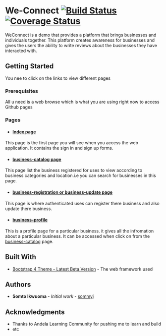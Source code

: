 # We-Connect  [![Build Status](https://travis-ci.org/sommyj/We-Connect.svg?branch=server)](https://travis-ci.org/sommyj/We-Connect) [![Coverage Status](https://coveralls.io/repos/github/sommyj/We-Connect/badge.svg?branch=server)](https://coveralls.io/github/sommyj/We-Connect?branch=server)
WeConnect is a demo that provides a platform that brings businesses and individuals together. This platform creates awareness for businesses and gives the users the ability to write reviews about the businesses they have interacted with.

## Getting Started
You nee to click on the links to view different pages

### Prerequisites

All u need is a web browse which is what you are using right now to access Github pages

### Pages

* #### [Index page](https://sommyj.github.io/We-Connect/template/index.html)

This page is the first page you will see when you access the web application. It contains the sign in and sign up forms.

* #### [business-catalog page](https://sommyj.github.io/We-Connect/template/business-catalog.html)

This page list the business registered for uses to view according to business categories and location.i.e you can search for businesses in this page.

* #### [business-registration or business-update page](https://sommyj.github.io/We-Connect/template/business-registration.html)

This page is where authenticated uses can register there business and also update there business.

* #### [business-profile](https://sommyj.github.io/We-Connect/template/business-profile.html)
This is a profile page for a particular business. it gives all the infromation about a particular business. It can be accessed when click on from the [business-catalog](https://sommyj.github.io/We-Connect/template/business-catalog.html) page.

## Built With

* [Bootstrap 4 Theme - Latest Beta Version](http://www.dropwizard.io/1.0.2/docs/) - The web framework used

## Authors

* **Somto Ikwuoma** - *Initial work* - [sommyj](https://github.com/sommyj)

## Acknowledgments

* Thanks to Andela Learning Community for pushing me to learn and build
* etc
